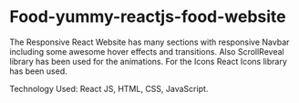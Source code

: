 # Food-yummy-reactjs-food-website

The Responsive React Website has many sections with responsive Navbar including some awesome hover effects and transitions. Also ScrollReveal library has been used for the animations. For the Icons React Icons library has been used.

Technology Used: React JS, HTML, CSS, JavaScript.
